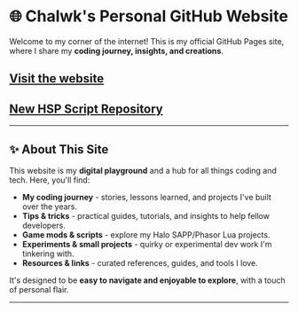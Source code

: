 # 🌐 Chalwk's Personal GitHub Website

Welcome to my corner of the internet! This is my official GitHub Pages site, where I share my **coding journey, insights, and creations**.

## [Visit the website](https://chalwk.github.io./)
## [New HSP Script Repository](https://chalwk.github.io/HALO%20SCRIPT%20PROJECTS/main.html)

---

## ✨ About This Site

This website is my **digital playground** and a hub for all things coding and tech. Here, you'll find:

- **My coding journey** - stories, lessons learned, and projects I've built over the years.
- **Tips & tricks** - practical guides, tutorials, and insights to help fellow developers.
- **Game mods & scripts** - explore my Halo SAPP/Phasor Lua projects.
- **Experiments & small projects** - quirky or experimental dev work I'm tinkering with.
- **Resources & links** - curated references, guides, and tools I love.

It's designed to be **easy to navigate and enjoyable to explore**, with a touch of personal flair.

---